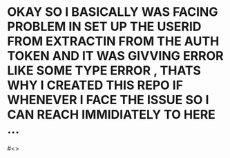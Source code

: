 # OKAY SO I BASICALLY WAS FACING PROBLEM IN SET UP THE USERID FROM EXTRACTIN FROM THE AUTH TOKEN AND IT WAS GIVVING ERROR LIKE SOME TYPE ERROR  , THATS WHY I CREATED THIS REPO IF WHENEVER I FACE THE ISSUE SO I CAN REACH IMMIDIATELY TO HERE ...


#<<OH BTW IM GONNA COMPLETE THIS BLOG APP>>